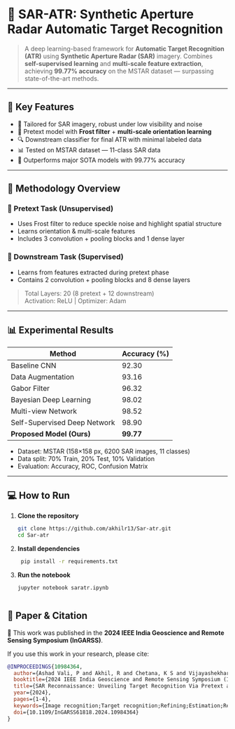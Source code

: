 # 🌌 SAR-ATR: Synthetic Aperture Radar Automatic Target Recognition

> A deep learning-based framework for **Automatic Target Recognition (ATR)** using **Synthetic Aperture Radar (SAR)** imagery. Combines **self-supervised learning** and **multi-scale feature extraction**, achieving **99.77% accuracy** on the MSTAR dataset — surpassing state-of-the-art methods.

---

## 🚀 Key Features

- 📡 Tailored for SAR imagery, robust under low visibility and noise
- 🧠 Pretext model with **Frost filter** + **multi-scale orientation learning**
- 🔍 Downstream classifier for final ATR with minimal labeled data
- 📊 Tested on MSTAR dataset — 11-class SAR data
- 🎯 Outperforms major SOTA models with 99.77% accuracy

---

## 🧠 Methodology Overview

### 🔧 Pretext Task (Unsupervised)
- Uses Frost filter to reduce speckle noise and highlight spatial structure
- Learns orientation & multi-scale features
- Includes 3 convolution + pooling blocks and 1 dense layer

### 📘 Downstream Task (Supervised)
- Learns from features extracted during pretext phase
- Contains 2 convolution + pooling blocks and 8 dense layers

> Total Layers: 20 (8 pretext + 12 downstream)  
> Activation: ReLU | Optimizer: Adam

---

## 📊 Experimental Results

| Method                          | Accuracy (%) |
|--------------------------------|--------------|
| Baseline CNN                   | 92.30        |
| Data Augmentation              | 93.16        |
| Gabor Filter                   | 96.32        |
| Bayesian Deep Learning         | 98.02        |
| Multi-view Network             | 98.52        |
| Self-Supervised Deep Network   | 98.90        |
| **Proposed Model (Ours)**      | **99.77**    |

- Dataset: MSTAR (158×158 px, 6200 SAR images, 11 classes)
- Data split: 70% Train, 20% Test, 10% Validation
- Evaluation: Accuracy, ROC, Confusion Matrix

---

## 💻 How to Run

1. **Clone the repository**
   ```bash
   git clone https://github.com/akhilr13/Sar-atr.git
   cd Sar-atr
2. **Install dependencies**
   ```bash
    pip install -r requirements.txt
   
4. **Run the notebook**
   ```bash
   jupyter notebook saratr.ipynb



## 📄 Paper & Citation

📘 This work was published in the **2024 IEEE India Geoscience and Remote Sensing Symposium (InGARSS)**.

If you use this work in your research, please cite:

```bibtex
@INPROCEEDINGS{10984364,
  author={Ashad Vali, P and Akhil, R and Chetana, K S and Vijayashekhar, S S},
  booktitle={2024 IEEE India Geoscience and Remote Sensing Symposium (InGARSS)}, 
  title={SAR Reconnaissance: Unveiling Target Recognition Via Pretext and Downstream Methodologies}, 
  year={2024},
  pages={1-4},
  keywords={Image recognition;Target recognition;Refining;Estimation;Reconnaissance;Network architecture;Radar polarimetry;Robustness;Real-time systems;Synthetic aperture radar;Synthetic Aperture Radar;Automatic target recognition;Moving and Stationary Target Acquisition and Recognition},
  doi={10.1109/InGARSS61818.2024.10984364}
}
